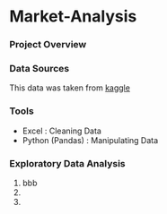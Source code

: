# Market-Analysis

### Project Overview

### Data Sources
This data was taken from [kaggle](https://ww.kaggle.com)

### Tools
- Excel : Cleaning Data
- Python (Pandas) : Manipulating Data

### Exploratory Data Analysis
1. bbb
2. 
3. 
